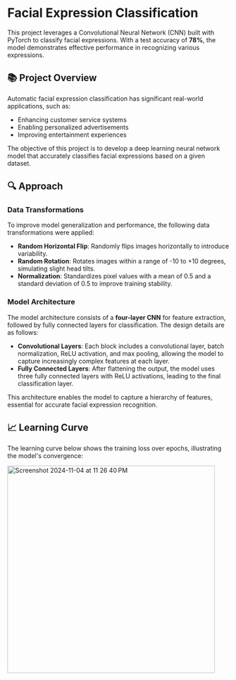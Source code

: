 # Facial Expression Classification

This project leverages a Convolutional Neural Network (CNN) built with PyTorch to classify facial expressions. With a test accuracy of **78%**, the model demonstrates effective performance in recognizing various expressions.

## 📚 Project Overview

Automatic facial expression classification has significant real-world applications, such as:
- Enhancing customer service systems
- Enabling personalized advertisements
- Improving entertainment experiences

The objective of this project is to develop a deep learning neural network model that accurately classifies facial expressions based on a given dataset.

## 🔍 Approach

### Data Transformations

To improve model generalization and performance, the following data transformations were applied:

- **Random Horizontal Flip**: Randomly flips images horizontally to introduce variability.
- **Random Rotation**: Rotates images within a range of -10 to +10 degrees, simulating slight head tilts.
- **Normalization**: Standardizes pixel values with a mean of 0.5 and a standard deviation of 0.5 to improve training stability.

### Model Architecture

The model architecture consists of a **four-layer CNN** for feature extraction, followed by fully connected layers for classification. The design details are as follows:

- **Convolutional Layers**: Each block includes a convolutional layer, batch normalization, ReLU activation, and max pooling, allowing the model to capture increasingly complex features at each layer.
- **Fully Connected Layers**: After flattening the output, the model uses three fully connected layers with ReLU activations, leading to the final classification layer.

This architecture enables the model to capture a hierarchy of features, essential for accurate facial expression recognition.

## 📈 Learning Curve

The learning curve below shows the training loss over epochs, illustrating the model's convergence:

<img width="471" alt="Screenshot 2024-11-04 at 11 26 40 PM" src="https://github.com/user-attachments/assets/3250cc4b-be8a-487b-9789-1c8efced866d">

